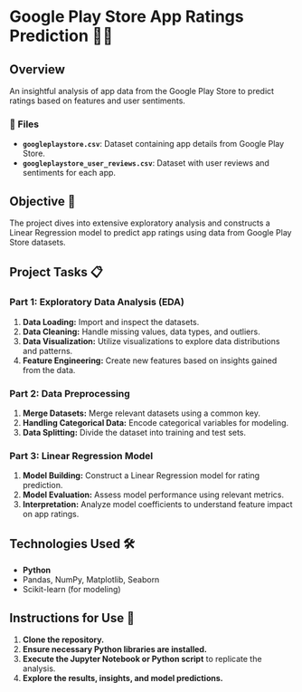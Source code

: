 # Google Play Store App Ratings Prediction 📱🌟

## Overview

An insightful analysis of app data from the Google Play Store to predict ratings based on features and user sentiments.

### 📁 Files

- **`googleplaystore.csv`**: Dataset containing app details from Google Play Store.
- **`googleplaystore_user_reviews.csv`**: Dataset with user reviews and sentiments for each app.

## Objective 🚀

The project dives into extensive exploratory analysis and constructs a Linear Regression model to predict app ratings using data from Google Play Store datasets.

## Project Tasks 📋

### Part 1: Exploratory Data Analysis (EDA)

1. **Data Loading:** Import and inspect the datasets.
2. **Data Cleaning:** Handle missing values, data types, and outliers.
3. **Data Visualization:** Utilize visualizations to explore data distributions and patterns.
4. **Feature Engineering:** Create new features based on insights gained from the data.

### Part 2: Data Preprocessing

1. **Merge Datasets:** Merge relevant datasets using a common key.
2. **Handling Categorical Data:** Encode categorical variables for modeling.
3. **Data Splitting:** Divide the dataset into training and test sets.

### Part 3: Linear Regression Model

1. **Model Building:** Construct a Linear Regression model for rating prediction.
2. **Model Evaluation:** Assess model performance using relevant metrics.
3. **Interpretation:** Analyze model coefficients to understand feature impact on app ratings.

## Technologies Used 🛠️

- **Python**
- Pandas, NumPy, Matplotlib, Seaborn
- Scikit-learn (for modeling)

## Instructions for Use 📝

1. **Clone the repository.**
2. **Ensure necessary Python libraries are installed.**
3. **Execute the Jupyter Notebook or Python script** to replicate the analysis.
4. **Explore the results, insights, and model predictions.**

